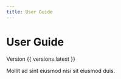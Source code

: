 ```yaml
---
title: User Guide
---
```


# User Guide

Version {{ versions.latest }}

Mollit ad sint eiusmod nisi sit eiusmod duis.